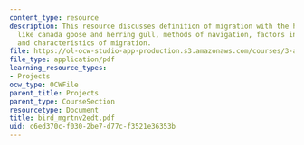```yaml
---
content_type: resource
description: This resource discusses definition of migration with the help of examples
  like canada goose and herring gull, methods of navigation, factors in migration,
  and characteristics of migration.
file: https://ol-ocw-studio-app-production.s3.amazonaws.com/courses/3-a26-freshman-seminar-the-nature-of-engineering-fall-2005/c6ed370cf0302be7d77cf3521e36353b_bird_mgrtnv2edt.pdf
file_type: application/pdf
learning_resource_types:
- Projects
ocw_type: OCWFile
parent_title: Projects
parent_type: CourseSection
resourcetype: Document
title: bird_mgrtnv2edt.pdf
uid: c6ed370c-f030-2be7-d77c-f3521e36353b
---
```

